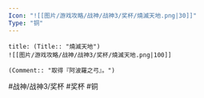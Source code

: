```yaml
---
Icon: "![[图片/游戏攻略/战神/战神3/奖杯/燒滅天地.png|30]]"
Type: "铜"
---
```

```ad-common-bronze-trophy
title: (Title:: "燒滅天地")
![[图片/游戏攻略/战神/战神3/奖杯/燒滅天地.png|100]]

(Comment:: "取得『阿波羅之弓』。")
```

#战神/战神3/奖杯 #奖杯 #铜
